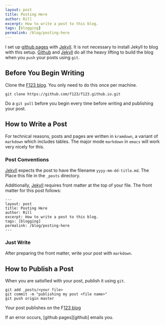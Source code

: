 ```yaml
---
layout: post
title: Posting Here
author: Rill
excerpt: How to write a post to this blog.
tags: [blogging]
permalink: /blog/posting-here
---
```


I set up [github pages][github pages] with [Jekyll][jekyll]. It is not
necessary to install Jekyll to blog with this
setup. [Github][github pages] and [Jekyll][jekyll] do all the heavy
lifting to build the blog when you `push` your posts using `git`.

Before You Begin Writing
------------------------

Clone the [F123 blog][f123blog]. You only need to do this once per machine.

    git clone https://github.com/f123/f123.github.io.git    
	
Do a `git pull` before you begin every time before writing and
publishing your post.

How to Write a Post
-------------------

For technical reasons, posts and pages are written in `kramdown`, a
variant of `markdown` which includes tables. The major mode `markdown`
in `emacs` will work very nicely for this.


### Post Conventions ###

[Jekyll][jekyll] expects the post to have the filename
`yyyy-mm-dd-title.md`. The Place this file in the `_posts` directory.

Additionally, [Jekyll][jekyll] requires front matter at the top of
your file. The front matter for this post  follows:

    ---
    layout: post
    title: Posting Here
    author: Rill
    excerpt: How to write a post to this blog.
    tags: [blogging]
    permalink: /blog/posting-here
    ---

### Just Write ###

After preparing the front matter, write your post with `markdown`.

How to Publish a Post
---------------------

When you are satisfied with your post, publish it using `git`.

    git add _posts/<your file>
    git commit -m "publishing my post <file name>"
    git push origin master

Your post publishes on the F[123 blog][f123blog]

If an error occurs, [github pages][github] emails you.

[github pages]: https://guides.github.com/features/pages/  "github pages"

[jekyll]: http://jekyllrb.com/ "Jekyll"


[f123blog]: https://f123.github.io/ "F123 blog"
